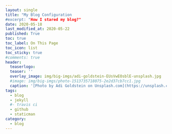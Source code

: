 ```yaml
---
layout: single
title: "My Blog Configuration
#excerpt: "How I stared my blog?"
date: 2020-05-18
last_modified_at: 2020-05-22
published: True
toc: true
toc_label: On This Page
toc_icon: list
toc_sticky: true
#comments: true
header:
  teaserlogo:
  teaser: ''
  overlay_image: img/big-imgs/adi-goldstein-EUsVwEOsblE-unsplash.jpg
  #image: img/big-imgs/photo-1513735718075-2e2d37cb7cc1.jpg
  caption: '[Photo by Adi Goldstein on Unsplash.com](https://unsplash.com/@adigold1)'
tags:
  - blog
  - jekyll
  #- travis ci
  - github
  - staticman
category:
  - blog
---
```



